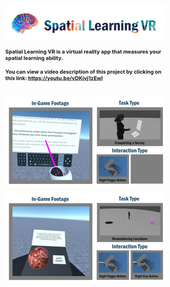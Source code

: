 ![](readme_images/spatial_learning_VR_logo.png "")

### Spatial Learning VR is a virtual reality app that measures your spatial learning ability.

### You can view a video description of this project by clicking on this link: https://youtu.be/vDKivj1zEwI

<br>

![Seamless VR Surveys](readme_images/still_survey.png "Seamless VR Surveys")

![Spatial Task](readme_images/still_guess.png "Spatial Task")

